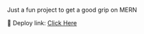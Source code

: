 Just a fun project to get a good grip on MERN

🎯 Deploy link: [Click Here](https://ballers-frontend.onrender.com)
